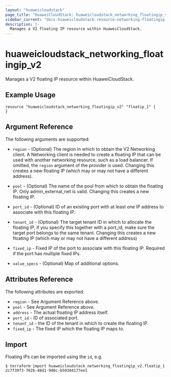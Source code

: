 ```yaml
---
layout: "huaweicloudstack"
page_title: "HuaweiCloudStack: huaweicloudstack_networking_floatingip_v2"
sidebar_current: "docs-huaweicloudstack-resource-networking-floatingip-v2"
description: |-
  Manages a V2 floating IP resource within HuaweiCloudStack.
---
```


# huaweicloudstack\_networking\_floatingip_v2

Manages a V2 floating IP resource within HuaweiCloudStack.

## Example Usage

```hcl
resource "huaweicloudstack_networking_floatingip_v2" "floatip_1" {
}
```

## Argument Reference

The following arguments are supported:

* `region` - (Optional) The region in which to obtain the V2 Networking client.
    A Networking client is needed to create a floating IP that can be used with
    another networking resource, such as a load balancer. If omitted, the
    `region` argument of the provider is used. Changing this creates a new
    floating IP (which may or may not have a different address).

* `pool` - (Optional) The name of the pool from which to obtain the floating
    IP. Only admin_external_net is valid. Changing this creates a new floating IP.

* `port_id` - (Optional) ID of an existing port with at least one IP address to
    associate with this floating IP.

* `tenant_id` - (Optional) The target tenant ID in which to allocate the floating
    IP, if you specify this together with a port_id, make sure the target port
    belongs to the same tenant. Changing this creates a new floating IP (which
    may or may not have a different address)

* `fixed_ip` - Fixed IP of the port to associate with this floating IP. Required if
the port has multiple fixed IPs.

* `value_specs` - (Optional) Map of additional options.

## Attributes Reference

The following attributes are exported:

* `region` - See Argument Reference above.
* `pool` - See Argument Reference above.
* `address` - The actual floating IP address itself.
* `port_id` - ID of associated port.
* `tenant_id` - the ID of the tenant in which to create the floating IP.
* `fixed_ip` - The fixed IP which the floating IP maps to.

## Import

Floating IPs can be imported using the `id`, e.g.

```
$ terraform import huaweicloudstack_networking_floatingip_v2.floatip_1 2c7f39f3-702b-48d1-940c-b50384177ee1
```
